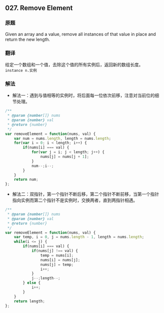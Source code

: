 ## 027. Remove Element
### 原题
Given an array and a value, remove all instances of that value in place and return the new length.
### 翻译
给定一个数组和一个值，去除这个值的所有实例后，返回新的数组长度。
`instance n.实例`
### 解法
- 解法一：遇到与值相等的实例时，将后面每一位依次前移，注意对当前位的细节处理。
```javascript
/**
 * @param {number[]} nums
 * @param {number} val
 * @return {number}
 */
var removeElement = function(nums, val) {
    var num = nums.length, length = nums.length;
    for(var i = 0; i < length; i++) {
        if(nums[i] === val) {
            for(var j = i; j < length; j++) {
                nums[j] = nums[j + 1];
            }
            num--;i--;
        }
    }
    return num;
};
```
- 解法二：双指针，第一个指针不断后移，第二个指针不断前移，当第一个指针指向实例而第二个指针不是实例时，交换两者，直到两指针相遇。
```javascript
/**
 * @param {number[]} nums
 * @param {number} val
 * @return {number}
 */
var removeElement = function(nums, val) {
    var temp, i = 0, j = nums.length - 1, length = nums.length;
    while(i <= j) {
        if(nums[i] === val) {
            if(nums[j] !== val) {
                temp = nums[i];
                nums[i] = nums[j];
                nums[j] = temp;
                i++;
            }
            j--;length--;
        } else {
            i++;
        }
    }
    return length;
};
```